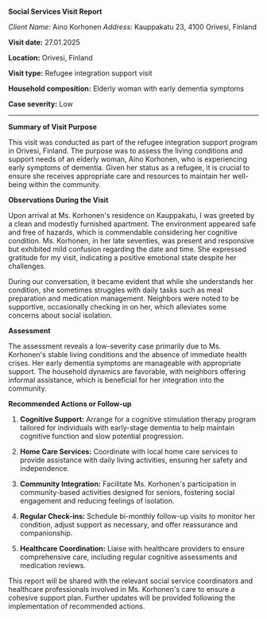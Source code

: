 **Social Services Visit Report**

*Client Name:* Aino Korhonen
*Address:* Kauppakatu 23, 4100 Orivesi, Finland

**Visit date:** 27.01.2025

**Location:** Orivesi, Finland

**Visit type:** Refugee integration support visit

**Household composition:** Elderly woman with early dementia symptoms

**Case severity:** Low

---

**Summary of Visit Purpose**

This visit was conducted as part of the refugee integration support program in Orivesi, Finland. The purpose was to assess the living conditions and support needs of an elderly woman, Aino Korhonen, who is experiencing early symptoms of dementia. Given her status as a refugee, it is crucial to ensure she receives appropriate care and resources to maintain her well-being within the community.

**Observations During the Visit**

Upon arrival at Ms. Korhonen's residence on Kauppakatu, I was greeted by a clean and modestly furnished apartment. The environment appeared safe and free of hazards, which is commendable considering her cognitive condition. Ms. Korhonen, in her late seventies, was present and responsive but exhibited mild confusion regarding the date and time. She expressed gratitude for my visit, indicating a positive emotional state despite her challenges.

During our conversation, it became evident that while she understands her condition, she sometimes struggles with daily tasks such as meal preparation and medication management. Neighbors were noted to be supportive, occasionally checking in on her, which alleviates some concerns about social isolation.

**Assessment**

The assessment reveals a low-severity case primarily due to Ms. Korhonen's stable living conditions and the absence of immediate health crises. Her early dementia symptoms are manageable with appropriate support. The household dynamics are favorable, with neighbors offering informal assistance, which is beneficial for her integration into the community.

**Recommended Actions or Follow-up**

1. **Cognitive Support:** Arrange for a cognitive stimulation therapy program tailored for individuals with early-stage dementia to help maintain cognitive function and slow potential progression.

2. **Home Care Services:** Coordinate with local home care services to provide assistance with daily living activities, ensuring her safety and independence.

3. **Community Integration:** Facilitate Ms. Korhonen's participation in community-based activities designed for seniors, fostering social engagement and reducing feelings of isolation.

4. **Regular Check-ins:** Schedule bi-monthly follow-up visits to monitor her condition, adjust support as necessary, and offer reassurance and companionship.

5. **Healthcare Coordination:** Liaise with healthcare providers to ensure comprehensive care, including regular cognitive assessments and medication reviews.

This report will be shared with the relevant social service coordinators and healthcare professionals involved in Ms. Korhonen's care to ensure a cohesive support plan. Further updates will be provided following the implementation of recommended actions.